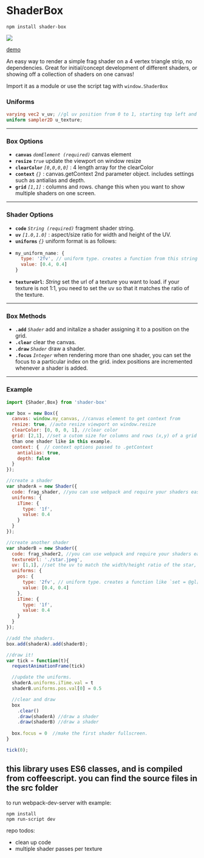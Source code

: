 
# ShaderBox
`npm install shader-box`


<a href="https://npmjs.com/package/shader-box" alt="npm link"><img src="https://img.shields.io/npm/v/preact-slide.svg?style=flat-square" /></a>


[demo](http://arxii.github.io/shader-box)



An easy way to render a simple frag shader on a 4 vertex triangle strip, no dependencies. Great for initial/concept development of different shaders, or showing off a collection of shaders on one canvas!

Import it as a module or use the script tag with `window.ShaderBox`



### Uniforms
```glsl
varying vec2 v_uv; //gl uv position from 0 to 1, starting top left and ending at bottom right.
uniform sampler2D u_texture;
```
***



### Box Options
* **`canvas`** *`domElement (required)`*  canvas element 
* **`resize`** *`true`*  update the viewport on window resize
* **`clearColor`** *`[0,0,0,0]`* : 4 length array for the clearColor
* **`context`** *`{}`* : canvas.getContext 2nd parameter object. includes settings such as antialias and depth. 
* **`grid`** *`[1,1]`* : columns and rows. change this when you want to show multiple shaders on one screen.
***



### Shader Options
* **`code`** *`String (required)`* fragment shader string.
* **`uv`** *`[1.0,1.0]`* : aspect/size ratio for width and height of the UV.
* **`uniforms`** *`{}`* uniform format is as follows:
* ```javascript
  my_uniform_name: {
    type: '2fv', // uniform type. creates a function from this string `set = @gl["uniform"+type].bind(@gl)`
    value: [0.4, 0.4]
  }
  ```
* **`textureUrl`**: *String* set the url of a texture you want to load. if your texture is not 1:1, you need to set the uv so that it matches the ratio of the texture.
***



### Box Methods
* **`.add`** *`Shader`* add and initalize a shader assigning it to a position on the grid.
* **`.clear`** clear the canvas.
* **`.draw`** *`Shader`* draw a shader.
* **`.focus`** *`Integer`* when rendering more than one shader, you can set the focus to a particular index on the grid. index positions are incremented whenever a shader is added.
***



### Example
```javascript
import {Shader,Box} from 'shader-box'

var box = new Box({
  canvas: window.my_canvas, //canvas element to get context from
  resize: true, //auto resize viewport on window.resize
  clearColor: [0, 0, 0, 1], //clear color
  grid: [2,1], //set a cutom size for columns and rows (x,y) of a grid if you want to display more 
  than one shader like in this example.
  context: {  // context options passed to .getContext
    antialias: true,
    depth: false
  }
});

//create a shader
var shaderA = new Shader({
  code: frag_shader, //you can use webpack and require your shaders easy with a glsl or raw loader, look in the webpack.config.js for more
  uniforms: {
    iTime: {
      type: '1f',
      value: 0.4
    }
  }
});

//create another shader
var shaderB = new Shader({
  code: frag_shader2, //you can use webpack and require your shaders easy with a glsl or raw loader, look in the webpack.config.js for more
  textureUrl: './star.jpeg',
  uv: [1,1], //set the uv to match the width/height ratio of the star, in this case the image is square.
  uniforms: {
    pos: {
      type: '2fv', // uniform type. creates a function like `set = @gl["uniform"+type].bind(@gl)`
      value: [0.4, 0.4]
    },
    iTime: {
      type: '1f',
      value: 0.4
    }
  }
});

//add the shaders.
box.add(shaderA).add(shaderB);

//draw it!
var tick = function(t){
  requestAnimationFrame(tick)

  //update the uniforms.
  shaderA.uniforms.iTime.val = t 
  shaderB.uniforms.pos.val[0] = 0.5

  //clear and draw
  box
    .clear()
    .draw(shaderA) //draw a shader
    .draw(shaderB) //draw a shader
  
  box.focus = 0  //make the first shader fullscreen.
}

tick(0);
```






this library uses ES6 classes, and is compiled from coffeescript. you can find the source files in the src folder
---


to run webpack-dev-server with example:
```
npm install
npm run-script dev
```


repo todos:
* clean up code
* multiple shader passes per texture


